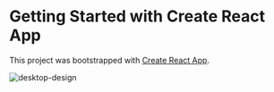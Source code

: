 # Getting Started with Create React App

This project was bootstrapped with [Create React App](https://github.com/facebook/create-react-app).

![desktop-design](https://github.com/Abashidzeofficial/interactive-rating-component/assets/114133338/1a9a88cc-1e1b-4419-91af-13fc33f5dd46)
